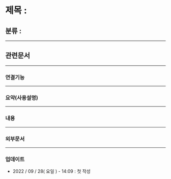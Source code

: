 # 제목 :

## 분류 : 

---
## 관련문서

----
### 연결기능

----
### 요약(사용설명)

---
### 내용

----
### 외부문서

----
### 업데이트
-  2022 / 09 / 28( 요일 ) - 14:09 : 첫 작성








